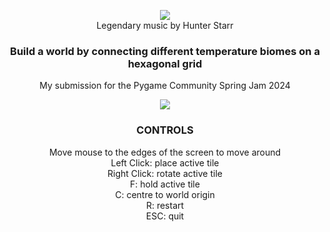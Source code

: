 <p align="center">
  <img src="https://github.com/SebZanardo/Pygame-Community-Spring-Jam-2024/assets/97170564/0e83ac30-4100-4b07-82b8-c109708174d8"/><br>
  Legendary music by Hunter Starr
</p>

<h3 align="center">
Build a world by connecting different temperature biomes on a hexagonal grid
</h3>
<p align="center">
My submission for the Pygame Community Spring Jam 2024<br>
</p>

<p align="center">
  <img src="https://github.com/SebZanardo/Pygame-Community-Spring-Jam-2024/assets/97170564/0f7b3919-b539-4419-ac25-34beec259374"/>
</p>

<h3 align="center">
CONTROLS
</h3>
<p align="center">
Move mouse to the edges of the screen to move around<br>
Left Click: place active tile<br>
Right Click: rotate active tile<br>
F: hold active tile<br>
C: centre to world origin<br>
R: restart<br>
ESC: quit<br>
</p>

